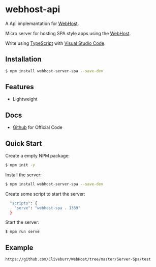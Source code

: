 # webhost-api
A Api implemantation for [WebHost](https://www.npmjs.com/package/webhost). 

Micro server for hosting SPA style apps using the [WebHost](https://www.npmjs.com/package/webhost).

Write using [TypeScript](http://www.typescriptlang.org) with [Visual Studio Code](https://code.visualstudio.com).

## Installation

```bash
$ npm install webhost-server-spa --save-dev
```

## Features

  * Lightweight

## Docs

  * [Github](https://github.com/Cliveburr/WebHost/tree/master/WebSocket) for Official Code

## Quick Start

  Create a empty NPM package:

```bash
$ npm init -y
```

  Install the server:

```bash
$ npm install webhost-server-spa --save-dev
```

  Create some script to start the server:

```bash
  "scripts": {
    "serve": "webhost-spa . 1339"
  }
```

  Start the server:

```bash
$ npm run serve
```

## Example

```bash
https://github.com/Cliveburr/WebHost/tree/master/Server-Spa/test
```